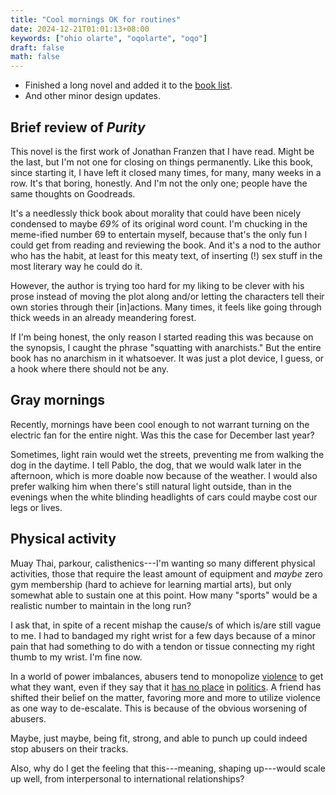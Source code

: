```yaml
---
title: "Cool mornings OK for routines"
date: 2024-12-21T01:01:13+08:00
keywords: ["ohio olarte", "oqolarte", "oqo"]
draft: false
math: false
---
```


- Finished a long novel and added it to the [book list](/books).
- And other minor design updates.

## Brief review of *Purity*

This novel is the first work of Jonathan Franzen that I have read. Might
be the last, but I'm not one for closing on things permanently. Like
this book, since starting it, I have left it closed many times, for
many, many weeks in a row. It's that boring, honestly. And I'm not the
only one; people have the same thoughts on Goodreads.

It's a needlessly thick book about morality that could have
been nicely condensed to maybe *69%* of its original word count. I'm
chucking in the meme-ified number 69 to entertain myself, because that's
the only fun I could get from reading and reviewing the book. And it's a
nod to the author who has the habit, at least for this meaty text, of
inserting (!) sex stuff in the most literary way he could do it.

However, the author is trying too hard for my liking to be clever with
his prose instead of moving the plot along and/or letting the characters
tell their own stories through their [in]actions. Many times, it feels
like going through thick weeds in an already meandering forest.

If I'm being honest, the only reason I started reading this was because
on the synopsis, I caught the phrase "squatting with anarchists." But
the entire book has no anarchism in it whatsoever. It was just a plot
device, I guess, or a hook where there should not be any.

## Gray mornings

Recently, mornings have been cool enough to not warrant turning on the
electric fan for the entire night. Was this the case for December last
year?

Sometimes, light rain would wet the streets, preventing me from walking
the dog in the daytime. I tell Pablo, the dog, that we would walk later
in the afternoon, which is more doable now because of the weather. I
would also prefer walking him when there's still natural light outside,
than in the evenings when the white blinding headlights of cars could
maybe cost our legs or lives.

## Physical activity

Muay Thai, parkour, calisthenics---I'm wanting so many different
physical activities, those that require the least amount of equipment
and *maybe* zero gym membership (hard to achieve for learning martial
arts), but only somewhat able to sustain one at this point. How many
"sports" would be a realistic number to maintain in the long run?

I ask that, in spite of a recent mishap the cause/s of which is/are
still vague to me. I had to bandaged my right wrist for a few days
because of a minor pain that had something to do with a tendon or tissue
connecting my right thumb to my wrist. I'm fine now.

In a world of power imbalances, abusers tend to monopolize
[violence](/violence) to get what they want, even if they say that
it [has no place](https://www.youtube.com/watch?v=e3nSRcTkQsA) in [politics](/politics). A friend has shifted their
belief on the matter, favoring more and more to utilize violence as one
way to de-escalate. This is because of the obvious worsening of abusers.

Maybe, just maybe, being fit, strong, and able to punch up
could indeed stop abusers on their tracks.

Also, why do I get the feeling that this---meaning, shaping up---would
scale up well, from interpersonal to international relationships?
